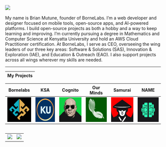 <div align="left"> 
 <a  href="https://www.linkedin.com/in/brian-mutune">
    <img src="https://img.shields.io/badge/LinkedIn-0077B5?style=for-the-badge&labelColor=0D1117&color=0077B5&labelWidth=70&labelAlign=center">
 </a>
</div>


 My name is Brian Mutune, founder of BorneLabs. I’m a web developer and designer focused on mobile tools, open-source apps, and AI-powered platforms. I build open-source projects as both a hobby and a way to keep learning and improving.
 I’m currently pursuing a degree in Mathematics and Computer Science at Kenyatta University and hold an AWS Cloud Practitioner certification.
 At BorneLabs, I serve as CEO, overseeing the wing leaders of our three key areas: Software & Solutions (SAS), Innovation & Exploration (IAE), and Education & Outreach (EAO). I also support projects across all wings wherever my skills are needed.

---

| **My Projects** |
|-------------|


| Bornelabs | KSA | Cognito | Our Minds | Samurai | NAME |
|:--:|:--:|:--:|:--:|:--:|:--:|
| <a href="https://www.bornelabs.tech" > <img src="https://raw.githubusercontent.com/BorneLabs/Assets/main/Images/BorneLabs%20Logo.jpg" width="80" height="80"> </a>| <a href="https://github.com/KU-Students-App/KSA/releases/tag/v2.1" > <img src="https://raw.githubusercontent.com/KU-Students-App/Assets/main/Images/KU%20StudentsAPP%20Logo.jpeg" width="80" height="80"> </a> | <a href="https://github.com/cognito-terminal/cognito-mobile-app/releases/tag/v0.0.1" > <img src="https://raw.githubusercontent.com/cognito-terminal/cognito-mobile-app/main/Assets/Cognito.png" width="80" height="80"> </a>| <a href="https://our-minds.github.io/" > <img src="https://raw.githubusercontent.com/Our-Minds/Assets/main/Images/OurMinds.png" width="80" height="80"> </a>| <a href="https://github.com/Samurai-Vault/Samurai/releases/tag/v0.0.7"> <img src="https://raw.githubusercontent.com/Samurai-Vault/Assets/main/Logos/Samurai%20Logo.jpg" width="80" height="80"> </a>| <a href="https://github.com/Neural-Agent-Modelling-Engine" >  <img src="https://raw.githubusercontent.com/Neural-Agent-Modelling-Engine/Assets/main/NLogo.png" width="80" height="80"> </a> |


<div align="left">
<table width="100%" style="margin: 30px 0">
  <tr>
    <td width="50%">
      <img src="https://github-readme-stats.vercel.app/api?username=brianxborne&show_icons=true&theme=radical&hide_border=true&bg_color=0D1117&title_color=7f00ff&icon_color=00ff9d" width="100%">
    </td>
    <td width="50%">
      <img src="https://github-readme-stats.vercel.app/api/top-langs/?username=brianxborne&layout=compact&theme=radical&hide_border=true&bg_color=0D1117&title_color=7f00ff" width="100%">
    </td>
  </tr>
</table>
</div>


